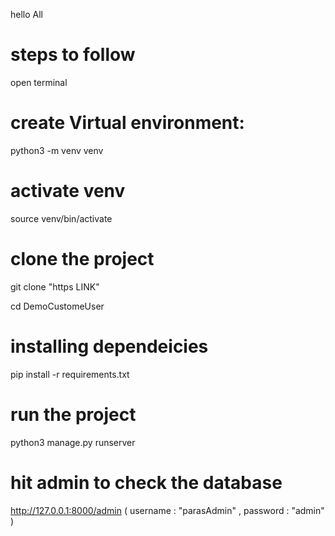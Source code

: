 

hello All

# steps to follow
open terminal


# create Virtual environment:
python3 -m venv venv

# activate venv
source venv/bin/activate


# clone the project
git clone "https LINK" 

cd DemoCustomeUser

# installing dependeicies
pip install -r requirements.txt

# run the project
python3 manage.py runserver


# hit admin to check the database
http://127.0.0.1:8000/admin
    ( 
        username : "parasAdmin" ,
        password : "admin"
    )

<!-- http://127.0.0.1:8000/ideal/user/?start=2022-06-28&end=2022-06-29 -->


<!-- addCommand -->